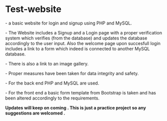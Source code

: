 # Test-website

<p> - a basic website for login and signup using PHP and MySQL.</p>

<p> - The Website includes a Signup and a Login page with a proper verification system which verifies (from the database) and updates the database accordingly to the user input. Also the welcome page upon succesfull login includes a link to a form which indeed is connected to another MySQL database. </p>
<p> - There is also a link to an image gallery. </p>
<p> - Proper measures have been taken for data integrity and safety. </p>
<p> - For the back end PHP and MySQL are used. </p>
<p> - For the front end a basic form template from Bootstrap is taken and has been altered accordingly to the requirements. </p>


<p> <strong>Updates will keep on coming . This is just a practice project so any suggestions are welcomed .</strong></p>
